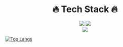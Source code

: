 <div align=center>
  <div><h1>🔥 Tech Stack 🔥</h1></div>

  <div>
    <img src="https://img.shields.io/badge/javascript-F7DF1E?style=for-the-badge&logo=javascript&logoColor=black">
    <img src="https://img.shields.io/badge/reactnative-61DAFB?style=for-the-badge&logo=react&logoColor=black"> 
  </div>


  <div>
    <img align="center" src="https://github-readme-stats.vercel.app/api?username=yunmi099" />
  </div>
</div>

[![Top Langs](https://github-readme-stats.vercel.app/api/top-langs/?username=yumni099&layout=compact)](https://github.com/yunmi099/github-readme-stats)
